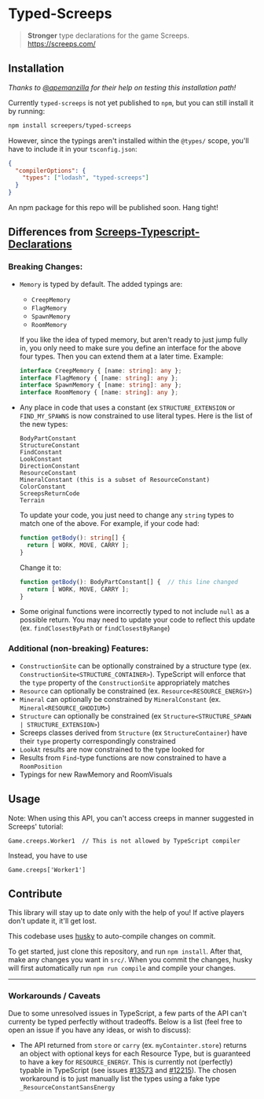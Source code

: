 # Typed-Screeps

> **Stronger** type declarations for the game Screeps. https://screeps.com/


## Installation

*Thanks to [@apemanzilla](https://github.com/apemanzilla) for their help on testing this installation path!*

Currently `typed-screeps` is not yet published to `npm`, but you can still install it by running:

```bash
npm install screepers/typed-screeps
```

However, since the typings aren't installed within the `@types/` scope, you'll have to include it in your `tsconfig.json`:

```json
{
  "compilerOptions": {
    "types": ["lodash", "typed-screeps"]
  }
}
```

An npm package for this repo will be published soon. Hang tight!

## Differences from **[Screeps-Typescript-Declarations](https://github.com/screepers/Screeps-Typescript-Declarations)**

### Breaking Changes:
- `Memory` is typed by default.  The added typings are:
  - `CreepMemory`
  - `FlagMemory`
  - `SpawnMemory`
  - `RoomMemory`

  If you like the idea of typed memory, but aren't ready to just jump fully in, you only need to make sure you define an interface for the above four types.  Then you can extend them at a later time.  Example:
  ```TypeScript
  interface CreepMemory { [name: string]: any };
  interface FlagMemory { [name: string]: any };
  interface SpawnMemory { [name: string]: any };
  interface RoomMemory { [name: string]: any };
  ```
  
- Any place in code that uses a constant (ex `STRUCTURE_EXTENSION` or `FIND_MY_SPAWNS` is now constrained to use literal types.  Here is the list of the new types:
  ```
  BodyPartConstant
  StructureConstant
  FindConstant
  LookConstant
  DirectionConstant
  ResourceConstant
  MineralConstant (this is a subset of ResourceConstant)
  ColorConstant
  ScreepsReturnCode
  Terrain
  ```
    
  To update your code, you just need to change any `string` types to match one of the above.  For example, if your code had:
  ```TypeScript
  function getBody(): string[] {
    return [ WORK, MOVE, CARRY ];
  }
  ```
  Change it to:
  ```TypeScript
  function getBody(): BodyPartConstant[] {  // this line changed
    return [ WORK, MOVE, CARRY ];
  }
  ```
- Some original functions were incorrectly typed to not include `null` as a possible return.  You may need to update your code to reflect this update (ex. `findClosestByPath` or `findClosestByRange`)

### Additional (non-breaking) Features:
- `ConstructionSite` can be optionally constrained by a structure type (ex. `ConstructionSite<STRUCTURE_CONTAINER>`). TypeScript will enforce that the `type` property of the `ConstructionSite` appropriately matches
- `Resource` can optionally be constrained (ex. `Resource<RESOURCE_ENERGY>`)
- `Mineral` can optionally be constrained by `MineralConstant` (ex. `Mineral<RESOURCE_GHODIUM>`)
- `Structure` can optionally be constrained (ex `Structure<STRUCTURE_SPAWN | STRUCTURE_EXTENSION>`)
- Screeps classes derived from `Structure` (ex `StructureContainer`) have their `type` property correspondingly constrained
- `LookAt` results are now constrained to the type looked for
- Results from `Find`-type functions are now constrained to have a `RoomPosition`
- Typings for new RawMemory and RoomVisuals

## Usage

Note: When using this API, you can't access creeps in manner suggested in Screeps' tutorial:

```
Game.creeps.Worker1  // This is not allowed by TypeScript compiler
```

Instead, you have to use

```
Game.creeps['Worker1']
```

## Contribute

This library will stay up to date only with the help of you! If active players don't update it, it'll get lost.

This codebase uses [husky](https://github.com/typicode/husky) to auto-compile changes on commit.

To get started, just clone this repository, and run `npm install`.  After that, make any changes you want in `src/`.  When you commit the changes, husky will first automatically run `npm run compile` and compile your changes.

--------

### Workarounds / Caveats

Due to some unresolved issues in TypeScript, a few parts of the API can't currenty be typed perfectly without tradeoffs.  Below is a list (feel free to open an issue if you have any ideas, or wish to discuss):

- The API returned from `store` or `carry` (ex. `myContainter.store`) returns an object with optional keys for each Resource Type, but is guaranteed to have a key for `RESOURCE_ENERGY`.  This is currently not (perfectly) typable in TypeScript (see issues [#13573](https://github.com/Microsoft/TypeScript/issues/13573) and [#12215](https://github.com/Microsoft/TypeScript/issues/12215)).  The chosen workaround is to just manually list the types using a fake type `_ResourceConstantSansEnergy`


